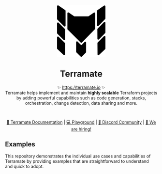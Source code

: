 <p align="center">
  <picture width="160px" align="center">
      <source media="(prefers-color-scheme: dark)" srcset="https://raw.githubusercontent.com/terramate-io/brand/5a799813d429116741243b9b06a9f034a3991bf3/darkmode/stamp.svg">
      <img alt="Terramate" src="https://raw.githubusercontent.com/terramate-io/brand/5a799813d429116741243b9b06a9f034a3991bf3/whitemode/stamp.svg" width="160px" align="center">
    </picture>
  <h1 align="center">Terramate</h1>
  <p align="center">
    ✨ <a href="https://terramate.io/docs/cli">https://terramate.io</a> ✨
    <br/>
      Terramate helps implement and maintain <strong>highly scalable</strong> Terraform projects by adding powerful capabilities
      such as code generation, stacks, orchestration, change detection, data sharing and more.
  </p>
</p>
<br/>

<p align="center">
  <a href="https://terramate.io/docs/cli">📖 Terramate Documentation</a> | <a href="https://play.terramate.io">💻 Playground</a> | <a href="https://terramate.io/discord" title="Join our Discord Community">💬 Discord Community</a> | <a href="https://jobs.ashbyhq.com/terramate" title="Terrmate Job Board">🚀 We are hiring!</a>
</p>

## Examples

This repository demonstrates the individual use cases and capabilities of Terramate by providing examples that are
straightforward to understand and quick to adopt.
